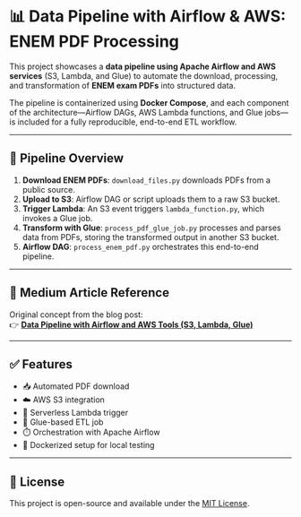 # 📊 Data Pipeline with Airflow & AWS: ENEM PDF Processing

This project showcases a **data pipeline using Apache Airflow and AWS services** (S3, Lambda, and Glue) to automate the download, processing, and transformation of **ENEM exam PDFs** into structured data.

The pipeline is containerized using **Docker Compose**, and each component of the architecture—Airflow DAGs, AWS Lambda functions, and Glue jobs—is included for a fully reproducible, end-to-end ETL workflow.

---

## 🚀 Pipeline Overview

1. **Download ENEM PDFs**: `download_files.py` downloads PDFs from a public source.
2. **Upload to S3**: Airflow DAG or script uploads them to a raw S3 bucket.
3. **Trigger Lambda**: An S3 event triggers `lambda_function.py`, which invokes a Glue job.
4. **Transform with Glue**: `process_pdf_glue_job.py` processes and parses data from PDFs, storing the transformed output in another S3 bucket.
5. **Airflow DAG**: `process_enem_pdf.py` orchestrates this end-to-end pipeline.

---

## 📌 Medium Article Reference

Original concept from the blog post:  
👉 [**Data Pipeline with Airflow and AWS Tools (S3, Lambda, Glue)**](https://medium.com/data-science/data-pipeline-with-airflow-and-aws-tools-s3-lambda-glue-18585d269761)

---

## ✅ Features

- 📥 Automated PDF download  
- ☁️ AWS S3 integration  
- 🔁 Serverless Lambda trigger  
- 🔄 Glue-based ETL job  
- ⏱️ Orchestration with Apache Airflow  
- 🐳 Dockerized setup for local testing  

---

## 📄 License

This project is open-source and available under the [MIT License](LICENSE).
